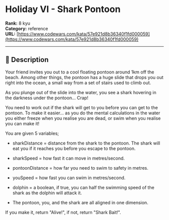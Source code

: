 # Holiday VI - Shark Pontoon

**Rank:** 8 kyu  
**Category:** reference  
**URL:** [https://www.codewars.com/kata/57e921d8b36340f1fd000059](https://www.codewars.com/kata/57e921d8b36340f1fd000059)

---

## 📝 Description

Your friend invites you out to a cool floating pontoon around 1km off the beach. Among other things, the pontoon has a huge slide that drops you out right into the ocean, a small way from a set of stairs used to climb out. 

As you plunge out of the slide into the water, you see a shark hovering in the darkness under the pontoon... Crap!

You need to work out if the shark will get to you before you can get to the pontoon. To make it easier... as you do the mental calculations in the water you either freeze when you realise you are dead, or swim when you realise you can make it!

You are given 5 variables;

* sharkDistance = distance from the shark to the pontoon. The shark will eat you if it reaches you before you escape to the pontoon.

* sharkSpeed = how fast it can move in metres/second.

* pontoonDistance = how far you need to swim to safety in metres.

* youSpeed = how fast you can swim in metres/second.

* dolphin = a boolean, if true, you can half the swimming speed of the shark as the dolphin will attack it.

* The pontoon, you, and the shark are all aligned in one dimension.

If you make it, return "Alive!", if not, return "Shark Bait!".
